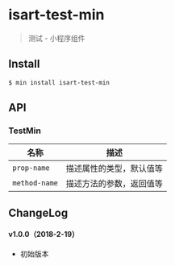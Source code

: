 # isart-test-min

> 测试 - 小程序组件

## Install

``` bash
$ min install isart-test-min
```


## API

### TestMin

| 名称                  | 描述                         |
|----------------------|------------------------------|
|`prop-name`           | 描述属性的类型，默认值等         |
|`method-name`         | 描述方法的参数，返回值等         |

## ChangeLog

#### v1.0.0（2018-2-19）

- 初始版本
